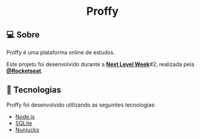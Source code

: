 <h1 align="center">
    <strong>Proffy</strong>
</h1>

## 💻 Sobre

Proffy é uma plataforma online de estudos.

Este projeto foi desenvolvido durante a **[Next Level Week](https://nextlevelweek.com/)**#2, realizada pela **[@Rocketseat](https://github.com/Rocketseat)**.

## 🚀 Tecnologias

Proffy foi desenvolvido utilizando as seguintes tecnologias:

- [Node.js](https://nodejs.org/en/)
- [SQLite](https://www.sqlite.org/index.html)
- [Nunjucks](https://mozilla.github.io/nunjucks/)


